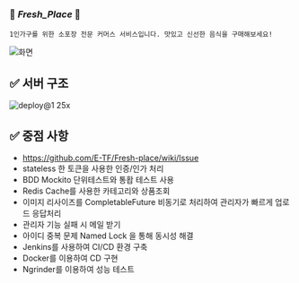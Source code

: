 ### 🌿 *Fresh_Place* 🌿
```
1인가구를 위한 소포장 전문 커머스 서비스입니다. 맛있고 신선한 음식을 구매해보세요!
```
![화면](https://user-images.githubusercontent.com/80368511/230976382-583cc4ef-f118-45d8-aca3-d66342d29e56.png)

✅ 서버 구조
---
![deploy@1 25x](https://user-images.githubusercontent.com/80368511/235368709-709f0687-696f-4936-ad12-a0d88d06da0e.png)

✅ 중점 사항
---
- https://github.com/E-TF/Fresh-place/wiki/Issue
- stateless 한 토큰을 사용한 인증/인가 처리
- BDD Mockito 단위테스트와 통홥 테스트 사용
- Redis Cache를 사용한 카테고리와 상품조회
- 이미지 리사이즈를 CompletableFuture 비동기로 처리하여 관리자가 빠르게 업로드 응답처리
- 관리자 기능 실패 시 메일 받기
- 아이디 중복 문제 Named Lock 을 통해 동시성 해결
- Jenkins를 사용하여 CI/CD 환경 구축
- Docker를 이용하여 CD 구현
- Ngrinder를 이용하여 성능 테스트
 
